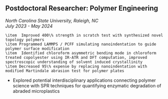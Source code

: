 ## Postdoctoral Researcher: Polymer Engineering
*North Carolina State University, Raleigh, NC*  
*July 2023 - May 2024*

    \item  Improved 400\% strength in scratch test with synthesized novel topology polymers
    \item Programmed LAMMPS / PCFF simulating nanoindentation to guide polymer surface modification
    \item  Identified chloroform asymmetric bending mode in chloroform treated copolyester using IR-ATR and DFT computation, improved spectroscopic understanding of solvent induced crystallinity
    \item Decreased 95\% expense by replacing nanoindentation with modified Martindale abrasion test for polymer plates
    
- Explored potential interdisciplinary applications connecting polymer science with SPR techniques for quantifying enzymatic degradation of abraded microplastics

